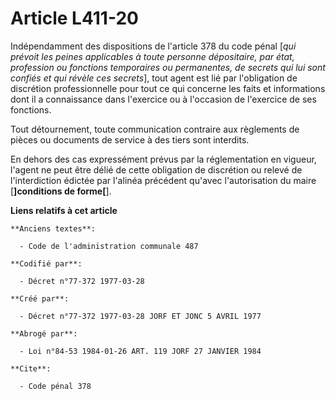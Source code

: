 # Article L411-20

Indépendamment des dispositions de l'article 378 du code pénal [*qui prévoit les peines applicables à toute personne
dépositaire, par état, profession ou fonctions temporaires ou permanentes, de secrets qui lui sont confiés et qui révèle ces
secrets*], tout agent est lié par l'obligation de discrétion professionnelle pour tout ce qui concerne les faits et
informations dont il a connaissance dans l'exercice ou à l'occasion de l'exercice de ses fonctions.

Tout détournement, toute communication contraire aux règlements de pièces ou documents de service à des tiers sont interdits.

En dehors des cas expressément prévus par la réglementation en vigueur, l'agent ne peut être délié de cette obligation de
discrétion ou relevé de l'interdiction édictée par l'alinéa précédent qu'avec l'autorisation du maire [**]conditions de
forme[**].

**Liens relatifs à cet article**

	**Anciens textes**:

	  - Code de l'administration communale 487

	**Codifié par**:

	  - Décret n°77-372 1977-03-28

	**Créé par**:

	  - Décret n°77-372 1977-03-28 JORF ET JONC 5 AVRIL 1977

	**Abrogé par**:

	  - Loi n°84-53 1984-01-26 ART. 119 JORF 27 JANVIER 1984

	**Cite**:

	  - Code pénal 378
